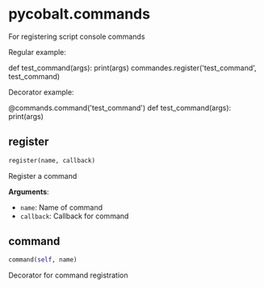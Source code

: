 # pycobalt.commands

For registering script console commands

Regular example:

def test_command(args):
print(args)
commandes.register('test_command', test_command)

Decorator example:

@commands.command('test_command')
def test_command(args):
print(args)

## register
```python
register(name, callback)
```

Register a command

**Arguments**:

- `name`: Name of command
- `callback`: Callback for command

## command
```python
command(self, name)
```

Decorator for command registration

